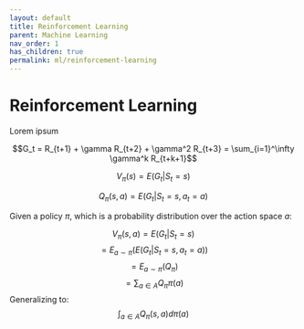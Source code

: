 ```yaml
---
layout: default
title: Reinforcement Learning
parent: Machine Learning
nav_order: 1
has_children: true
permalink: ml/reinforcement-learning
---
```


# Reinforcement Learning

Lorem ipsum

$$G_t = R_{t+1} + \gamma R_{t+2} + \gamma^2 R_{t+3} = \sum_{i=1}^\infty \gamma^k R_{t+k+1}$$

$$V_{\pi}(s) = E(G_t | S_t=s)$$

$$Q_{\pi}(s,a) = E(G_t | S_t = s, a_t=a)$$

Given a policy $\pi$, which is a probability distribution over the action space $a$:

$$V_{\pi}(s,a) = E(G_t|S_t=s)$$
$$= E_{a\sim \pi}(E(G_t|S_t=s,a_t=a))$$
$$= E_{a\sim \pi}(Q_{\pi})$$
$$= \sum_{a\in A} Q_{\pi} \pi(a)$$
Generalizing to:
$$\int_{a\in A} Q_{\pi}(s,a) d\pi(a)$$